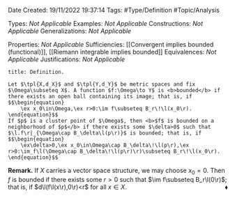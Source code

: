 <div class="topSpace"></div>

Date Created: 19/11/2022 19:37:14
Tags: #Type/Definition #Topic/Analysis

Types: <i>Not Applicable</i>
Examples: <i>Not Applicable</i>
Constructions: <i>Not Applicable</i>
Generalizations: <i>Not Applicable</i>

Properties: <i>Not Applicable</i>
Sufficiencies: [[Convergent implies bounded (functional)]], [[Riemann integrable implies bounded]]
Equivalences: <i>Not Applicable</i>
Justifications: <i>Not Applicable</i>

``` ad-Definition
title: Definition.

Let $\tpl{X,d_X}$ and $\tpl{Y,d_Y}$ be metric spaces and fix $\Omega\subseteq X$. A function $f:\Omega\to Y$ is <b>bounded</b> if there exists an open ball containing its image; that is, if
$$\begin{equation}
    \ex x_0\in\Omega,\ex r>0:\im f\subseteq B_r\!\l(x_0\r).
\end{equation}$$
If $p$ is a cluster point of $\Omega$, then <b>$f$ is bounded on a neighborhood of $p$</b> if there exists some $\delta>0$ such that $\l.f\r|_{\Omega\cap B_\delta\l(p\r)}$ is bounded; that is, if
$$\begin{equation}
    \ex\delta>0,\ex x_0\in\Omega\cap B_\delta\!\l(p\r),\ex r>0:\im_f\l(\Omega\cap B_\delta\!\l(p\r)\r)\subseteq B_r\!\l(x_0\r).
\end{equation}$$

```

<b>Remark.</b> If $X$ carries a vector space structure, we may choose $x_0=0$. Then $f$ is bounded if there exists some $r>0$ such that $\im f\subseteq B_r\l(0\r)$; that is, if $d\l(f\l(x\r),0\r)<r$ for all $x\in X$.<span style="float:right;">$\blacklozenge$</span>
